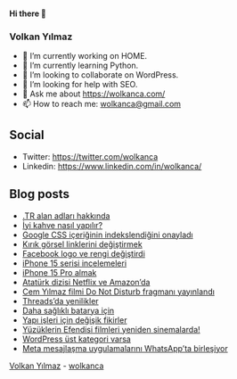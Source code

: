 #### Hi there 👋

### Volkan Yılmaz

- 🔭 I’m currently working on HOME.
- 🌱 I’m currently learning Python.
- 👯 I’m looking to collaborate on WordPress.
- 🤔 I’m looking for help with SEO.
- 💬 Ask me about https://wolkanca.com/
- 📫 How to reach me: wolkanca@gmail.com

## Social
- Twitter: https://twitter.com/wolkanca
- Linkedin: https://www.linkedin.com/in/wolkanca/



## Blog posts
<!-- BLOG-POST-LIST:START -->
- [.TR alan adları hakkında](https://wolkanca.com/tr-alan-adlari-hakkinda/)
- [İyi kahve nasıl yapılır?](https://wolkanca.com/iyi-kahve-nasil-yapilir/)
- [Google CSS içeriğinin indekslendiğini onayladı](https://wolkanca.com/google-css-iceriginin-indekslendigini-onayladi/)
- [Kırık görsel linklerini değiştirmek](https://wolkanca.com/kirik-gorsel-linklerini-degistirmek/)
- [Facebook logo ve rengi değiştirdi](https://wolkanca.com/facebook-logo-ve-rengi-degistirdi/)
- [iPhone 15 serisi incelemeleri](https://wolkanca.com/iphone-15-serisi-incelemeleri/)
- [iPhone 15 Pro almak](https://wolkanca.com/iphone-15-pro-almak/)
- [Atatürk dizisi Netflix ve Amazon’da](https://wolkanca.com/ataturk-dizisi-netflix-ve-amazonda/)
- [Cem Yılmaz filmi Do Not Disturb fragmanı yayınlandı](https://wolkanca.com/cem-yilmaz-filmi-do-not-disturb-fragmani-yayinlandi/)
- [Threads’da yenilikler](https://wolkanca.com/threadsda-yenilikler/)
- [Daha sağlıklı batarya için](https://wolkanca.com/daha-saglikli-batarya-icin/)
- [Yapı işleri için değişik fikirler](https://wolkanca.com/yapi-isleri-icin-degisik-fikirler/)
- [Yüzüklerin Efendisi filmleri yeniden sinemalarda!](https://wolkanca.com/yuzuklerin-efendisi-filmleri-yeniden-sinemalarda/)
- [WordPress üst kategori varsa](https://wolkanca.com/wordpress-ust-kategori-varsa/)
- [Meta mesajlaşma uygulamalarını WhatsApp’ta birleşiyor](https://wolkanca.com/meta-mesajlasma-uygulamalarini-whatsappta-birlesiyor/)
<!-- BLOG-POST-LIST:END -->


[Volkan Yılmaz](https://volkanyilmaz.com.tr/) - [wolkanca](https://wolkanca.com/)
